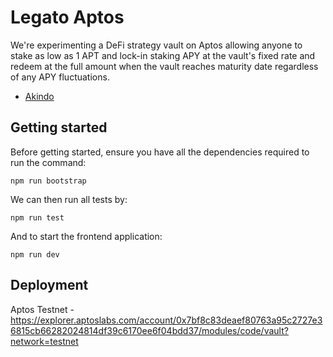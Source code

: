 # Legato Aptos

We're experimenting a DeFi strategy vault on Aptos allowing anyone to stake as low as 1 APT and lock-in staking APY at the vault's fixed rate and redeem at the full amount when the vault reaches maturity date regardless of any APY fluctuations.

- [Akindo](https://app.akindo.io/communities/Pvqx413agIRnRLWQ/products/rgAqREzVJH7mZLL3g)

## Getting started

Before getting started, ensure you have all the dependencies required to run the command:

```
npm run bootstrap
```

We can then run all tests by:

```
npm run test
```

And to start the frontend application:

```
npm run dev
```

## Deployment

Aptos Testnet - https://explorer.aptoslabs.com/account/0x7bf8c83deaef80763a95c2727e36815cb66282024814df39c6170ee6f04bdd37/modules/code/vault?network=testnet
